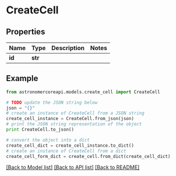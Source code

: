 # CreateCell


## Properties
Name | Type | Description | Notes
------------ | ------------- | ------------- | -------------
**id** | **str** |  | 

## Example

```python
from astronomercoreapi.models.create_cell import CreateCell

# TODO update the JSON string below
json = "{}"
# create an instance of CreateCell from a JSON string
create_cell_instance = CreateCell.from_json(json)
# print the JSON string representation of the object
print CreateCell.to_json()

# convert the object into a dict
create_cell_dict = create_cell_instance.to_dict()
# create an instance of CreateCell from a dict
create_cell_form_dict = create_cell.from_dict(create_cell_dict)
```
[[Back to Model list]](../README.md#documentation-for-models) [[Back to API list]](../README.md#documentation-for-api-endpoints) [[Back to README]](../README.md)


